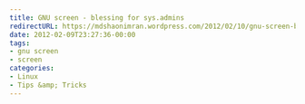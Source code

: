 ```yaml
---
title: GNU screen - blessing for sys.admins
redirectURL: https://mdshaonimran.wordpress.com/2012/02/10/gnu-screen-blessing-for-sys-admins/
date: 2012-02-09T23:27:36-00:00
tags:
- gnu screen
- screen
categories:
- Linux
- Tips &amp; Tricks
---
```

